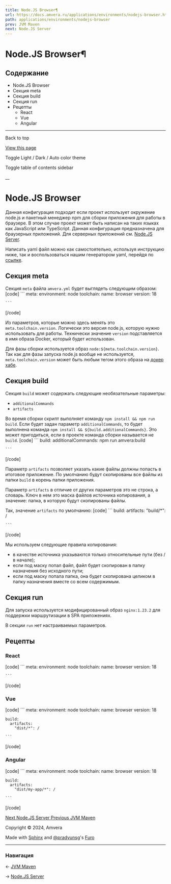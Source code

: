 ```yaml
---
title: Node.JS Browser¶
url: https://docs.amvera.ru/applications/environments/nodejs-browser.html
path: applications/environments/nodejs-browser
prev: JVM Maven
next: Node.JS Server
---
```


# Node.JS Browser¶

## Содержание

- Node.JS Browser
- Секция meta
- Секция build
- Секция run
- Рецепты
  - React
  - Vue
  - Angular

---

Back to top

[ View this page ](<../../_sources/applications/environments/nodejs-browser.md.txt> "View this page")

Toggle Light / Dark / Auto color theme

Toggle table of contents sidebar

__

# Node.JS Browser

Данная конфигурация подходит если проект использует окружение node.js и пакетный менеджер npm для сборки приложения для работы в браузере. В этом случае проект может быть написан на таких языках как JavaScript или TypeScript. Данная конфигурация предназначена для браузерных приложений. Для серверных приложений см. [Node.JS Server](<https://docs.amvera.ru/books/amvera/page/nodejs-server>).

Написать yaml файл можно как самостоятельно, используя инструкцию ниже, так и воспользоваться нашим генератором yaml, перейдя по [ссылке](<https://manifest.amvera.ru/>).

## Секция meta

Секция ``meta`` файла ``amvera.yml`` будет выглядеть следующим образом:
[code] 
    ```
    meta:
      environment: node
      toolchain:
        name: browser
        version: 18
    
    ```
    
[/code]

Из параметров, которые можно здесь менять это ``meta.toolchain.version``. Логически это версия node.js, которую нужно использовать для работы. Технически значение ``version`` подставляется в имя образа Docker, который будет использован.

Для фазы сборки используется образ ``node:${meta.toolchain.version}``. Так как для фазы запуска node.js вообще не используется, ``meta.toolchain.version`` может быть любым тегом этого образа на [докер хабе](<https://hub.docker.com/_/node/tags>).

## Секция build

Секция ``build`` может содержать следующие необязательные параметры:
* ``additionalCommands``
* ``artifacts``

Во время сборки скрипт выполняет команду ``npm install && npm run build``. Если будет задан параметр ``additionalCommands``, то будет выполнена команда ``npm install && ${build.additionalCommands}``. Это может пригодиться, если в проекте команда сборки называется не ``build``.
[code] 
    ```
    build:
      additionalCommands: npm run amvera:build
    
    ```
    
[/code]

Параметр ``artifacts`` позволяет указать какие файлы должны попасть в итоговое приложение. По умолчанию будут скопированы все файлы из папки ``build`` в корень папки приложения.

Параметр ``artifacts`` в отличие от других параметров это не строка, а словарь. Ключ в нем это маска файлов источника копирования, а значение: папка, в которую будут скопированы файлы.

Так, значение ``artifacts`` по умолчанию:
[code] 
    ```
    build:
      artifacts:
        "build/*": /
    
    ```
    
[/code]

Мы используем следующие правила копирования:
* в качестве источника указываются только относительные пути (без / в начале);
* если под маску попал файл, файл будет скопирован в папку назначения без исходного пути;
* если под маску попала папка, она будет скопирована целиком в папку назначения вместе со всем содержимым.

## Секция run

Для запуска используется модифицированный образ ``nginx:1.23.2`` для поддержки маршрутизации в SPA приложениях.

В секции ``run`` нет настраиваемых параметров.

## Рецепты

### React
[code] 
    ```
    meta:
      environment: node
      toolchain:
        name: browser
        version: 18
    
    ```
    
[/code]

### Vue
[code] 
    ```
    meta:
      environment: node
      toolchain:
        name: browser
        version: 18
    
    build:
      artifacts:
        "dist/*": /
    
    ```
    
[/code]

### Angular
[code] 
    ```
    meta:
      environment: node
      toolchain:
        name: browser
        version: 18
    
    build:
      artifacts:
        "dist/my-app/*": /
    
    ```
    
[/code]

[ Next Node.JS Server ](<nodejs-server.html>) [ Previous JVM Maven ](<jvm-maven.html>)

Copyright © 2024, Amvera 

Made with [Sphinx](<https://www.sphinx-doc.org/>) and [@pradyunsg](<https://pradyunsg.me>)'s [Furo](<https://github.com/pradyunsg/furo>)


---

### Навигация

← [JVM Maven](jvm-maven.md)

→ [Node.JS Server](nodejs-server.md)
